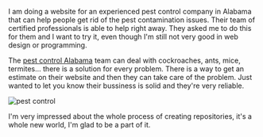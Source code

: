 I am doing a website for an experienced pest control company in Alabama that can help people get rid of the pest contamination issues. Their team of certified professionals is able to help right away. They asked me to do this for them and I want to try it, even though I'm still not very good in web design or programming.

The [pest control Alabama](https://pestcontrolalabama.com) team can deal with cockroaches, ants, mice, termites... there is a solution for every problem. There is a way to get an estimate on their website and then they can take care of the problem. Just wanted to let you know their bussiness is solid and they're very reliable.

![pest control](http://pestcontrolpendleton.com/wp-content/uploads/2011/01/ant-slash.png)

I'm very impressed about the whole process of creating repositories, it's a whole new world, I'm glad to be a part of it.
